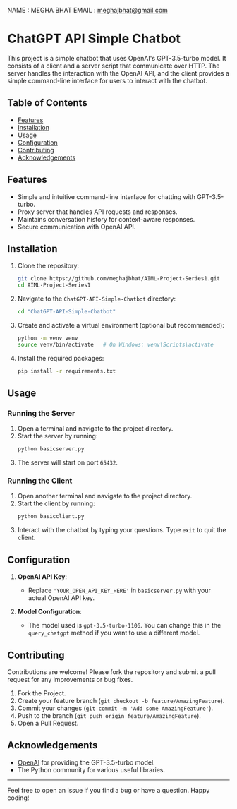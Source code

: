 NAME : MEGHA BHAT
EMAIL : meghajbhat@gmail.com


# ChatGPT API Simple Chatbot

This project is a simple chatbot that uses OpenAI's GPT-3.5-turbo model. 
It consists of a client and a server script that communicate over HTTP. 
The server handles the interaction with the OpenAI API, and the client provides a simple command-line interface for users to interact with the chatbot.

## Table of Contents

- [Features](#features)
- [Installation](#installation)
- [Usage](#usage)
- [Configuration](#configuration)
- [Contributing](#contributing)
- [Acknowledgements](#acknowledgements)

## Features

- Simple and intuitive command-line interface for chatting with GPT-3.5-turbo.
- Proxy server that handles API requests and responses.
- Maintains conversation history for context-aware responses.
- Secure communication with OpenAI API.

## Installation

1. Clone the repository:
    ```sh
    git clone https://github.com/meghajbhat/AIML-Project-Series1.git
    cd AIML-Project-Series1
    ```

2. Navigate to the `ChatGPT-API-Simple-Chatbot` directory:
    ```sh
    cd "ChatGPT-API-Simple-Chatbot"
    ```

3. Create and activate a virtual environment (optional but recommended):
    ```sh
    python -m venv venv
    source venv/bin/activate   # On Windows: venv\Scripts\activate
    ```

4. Install the required packages:
    ```sh
    pip install -r requirements.txt
    ```

## Usage

### Running the Server

1. Open a terminal and navigate to the project directory.
2. Start the server by running:
    ```sh
    python basicserver.py
    ```
3. The server will start on port `65432`.

### Running the Client

1. Open another terminal and navigate to the project directory.
2. Start the client by running:
    ```sh
    python basicclient.py
    ```
3. Interact with the chatbot by typing your questions. Type `exit` to quit the client.

## Configuration

1. **OpenAI API Key**:
   - Replace `'YOUR_OPEN_API_KEY_HERE'` in `basicserver.py` with your actual OpenAI API key.

2. **Model Configuration**:
   - The model used is `gpt-3.5-turbo-1106`. You can change this in the `query_chatgpt` method if you want to use a different model.

## Contributing

Contributions are welcome! Please fork the repository and submit a pull request for any improvements or bug fixes.

1. Fork the Project.
2. Create your feature branch (`git checkout -b feature/AmazingFeature`).
3. Commit your changes (`git commit -m 'Add some AmazingFeature'`).
4. Push to the branch (`git push origin feature/AmazingFeature`).
5. Open a Pull Request.

## Acknowledgements

- [OpenAI](https://www.openai.com) for providing the GPT-3.5-turbo model.
- The Python community for various useful libraries.

---

Feel free to open an issue if you find a bug or have a question. Happy coding!

